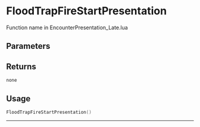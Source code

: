 # FloodTrapFireStartPresentation

Function name in EncounterPresentation_Late.lua

## Parameters

## Returns

`none`

## Usage

```lua
FloodTrapFireStartPresentation()
```

---
